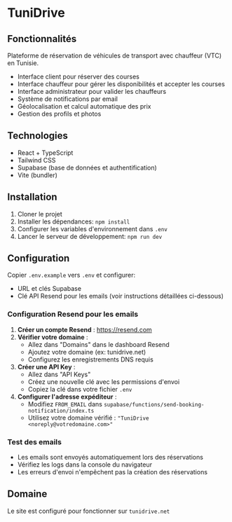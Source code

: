 # TuniDrive

## Fonctionnalités
Plateforme de réservation de véhicules de transport avec chauffeur (VTC) en Tunisie.
- Interface client pour réserver des courses
- Interface chauffeur pour gérer les disponibilités et accepter les courses
- Interface administrateur pour valider les chauffeurs
- Système de notifications par email
- Géolocalisation et calcul automatique des prix
- Gestion des profils et photos
## Technologies
- React + TypeScript
- Tailwind CSS
- Supabase (base de données et authentification)
- Vite (bundler)
## Installation
1. Cloner le projet
2. Installer les dépendances: `npm install`
3. Configurer les variables d'environnement dans `.env`
4. Lancer le serveur de développement: `npm run dev`
## Configuration
Copier `.env.example` vers `.env` et configurer:
- URL et clés Supabase
- Clé API Resend pour les emails (voir instructions détaillées ci-dessous)

### Configuration Resend pour les emails
1. **Créer un compte Resend** : https://resend.com
2. **Vérifier votre domaine** :
   - Allez dans "Domains" dans le dashboard Resend
   - Ajoutez votre domaine (ex: tunidrive.net)
   - Configurez les enregistrements DNS requis
3. **Créer une API Key** :
   - Allez dans "API Keys"
   - Créez une nouvelle clé avec les permissions d'envoi
   - Copiez la clé dans votre fichier `.env`
4. **Configurer l'adresse expéditeur** :
   - Modifiez `FROM_EMAIL` dans `supabase/functions/send-booking-notification/index.ts`
   - Utilisez votre domaine vérifié : `"TuniDrive <noreply@votredomaine.com>"`

### Test des emails
- Les emails sont envoyés automatiquement lors des réservations
- Vérifiez les logs dans la console du navigateur
- Les erreurs d'envoi n'empêchent pas la création des réservations

## Domaine
Le site est configuré pour fonctionner sur `tunidrive.net`